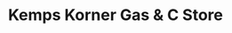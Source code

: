 ---
title: "Kemps Korner Gas & C Store"
url: /saint-johns/kemps-korner-gas-and-c-store/
shop: convenience
---